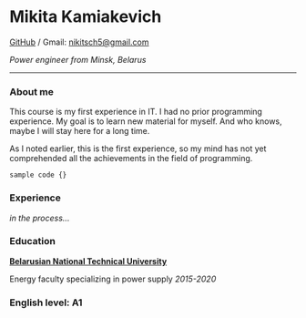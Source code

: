 # Mikita Kamiakevich

[GitHub](https://github.com/nikitsch) / Gmail: nikitsch5@gmail.com

*Power engineer from Minsk, Belarus*

----------

### About me

This course is my first experience in IT. I had no prior programming experience. My goal is to learn new material for myself. And who knows, maybe I will stay here for a long time.

As I noted earlier, this is the first experience, so my mind has not yet comprehended all the achievements in the field of programming.

`sample code {}`

### Experience

*in the process...*

### Education

[**Belarusian National Technical University**](http://www.bntu.by/)

Energy faculty specializing in power supply *2015-2020*

### English level: A1
